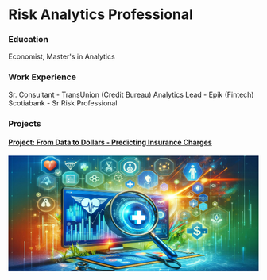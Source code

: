 # Risk Analytics Professional

### Education
Economist, Master's in Analytics

### Work Experience
Sr. Consultant - TransUnion (Credit Bureau)
Analytics Lead - Epik (Fintech)
Scotiabank - Sr Risk Professional

### Projects

#### [Project: From Data to Dollars - Predicting Insurance Charges](https://www.datacamp.com/datalab/w/9b26cc20-77c8-42ad-82cc-5e529f813880/edit)

![Insurance Analysis](assets/img/insurance.png)

